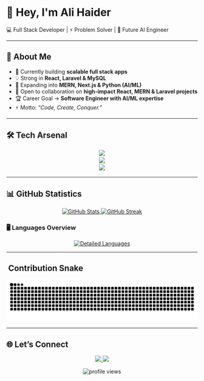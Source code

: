 <!-- Banner -->

# 👋 Hey, I'm **Ali Haider**  
💻 Full Stack Developer | ⚡ Problem Solver | 🚀 Future AI Engineer  

---

## 🚀 About Me
- 🔭 Currently building **scalable full stack apps**
- 💡 Strong in **React, Laravel & MySQL**
- 🌱 Expanding into **MERN, Next.js & Python (AI/ML)**
- 👯 Open to collaboration on **high-impact React, MERN & Laravel projects**
- 🏆 Career Goal → **Software Engineer with AI/ML expertise**
- ⚡ Motto: *“Code, Create, Conquer.”*

---

## 🛠️ Tech Arsenal
<p align="center">
  
  <!-- Core -->
   <a href="https://github.com/Its-gizmo47">
    <img src="https://skillicons.dev/icons?i=js,ts,php,python,mysql,postgres,html,css" />
   </a>
  <br>
  
  <!-- Frameworks & Stacks -->
   <a href="https://github.com/Its-gizmo47">
    <img src="https://skillicons.dev/icons?i=react,laravel,nextjs,nodejs,express,mongodb" />
   </a>
  <br>
  
  <!-- Tools -->
   <a href="https://github.com/Its-gizmo47">
    <img src="https://skillicons.dev/icons?i=git,github,vscode,figma,postman,docker,aws" />
   </a>
</p>

---

## 📊 GitHub Statistics

<p align="center">
   <a href="https://github.com/Its-gizmo47">
    <img src="https://github-readme-stats.vercel.app/api?username=its-gizmo47&show_icons=true&theme=radical&hide_border=true" height="180" alt="GitHub Stats"/>
    <img src="https://github-readme-streak-stats.herokuapp.com/?user=its-gizmo47&theme=radical&hide_border=true" height="180" alt="GitHub Streak"/>
   </a>
</p>

### 🖥️ Languages Overview
<p align="center">
   <a href="https://github.com/Its-gizmo47">
    <img src="https://github-readme-stats.vercel.app/api/top-langs/?username=its-gizmo47&hide=html,css&title_color=ffffff&text_color=c9cacc&icon_color=2bbc8a&bg_color=1d1f21" height="200" alt="Detailed Languages"/>
   </a>
</p>


<!-- 
---
## 🏆 GitHub Achievements
<p align="center">
   <a href="https://github.com/Its-gizmo47">
      <img src="https://github-profile-trophy.vercel.app/?username=its-gizmo47&theme=dracula&no-frame=true&no-bg=true&margin-w=8&margin-h=8" alt="GitHub Trophies"/>
   </a>
</p>
-->
---

## ​ Contribution Snake
<div align="center">
   <a href="https://github.com/Its-gizmo47">
      <picture>
        <source media="(prefers-color-scheme: dark)" srcset="https://raw.githubusercontent.com/its-gizmo47/its-gizmo47/output/github-contribution-grid-snake-dark.svg">
        <source media="(prefers-color-scheme: light)" srcset="https://raw.githubusercontent.com/its-gizmo47/its-gizmo47/output/github-contribution-grid-snake.svg">
        <img alt="Contribution Snake" src="https://raw.githubusercontent.com/its-gizmo47/its-gizmo47/output/github-contribution-grid-snake.svg">
      </picture>
   </a>
</div>

---

## 🌐 Let’s Connect
<p align="center">
  <a href="https://www.linkedin.com/in/ali-haider-388a78306/">
    <img src="https://img.shields.io/badge/LinkedIn-0A66C2?style=for-the-badge&logo=linkedin&logoColor=white"/>
  </a>
  <a href="https://its-gizmo47.github.io/GiZMo47-Portfolio/">
    <img src="https://img.shields.io/badge/Portfolio-000000?style=for-the-badge&logo=firefox&logoColor=white"/>
  </a>
</p>

<p align="center">
  <img src="https://komarev.com/ghpvc/?username=its-gizmo47&color=blueviolet&style=for-the-badge" alt="profile views"/>
</p>
